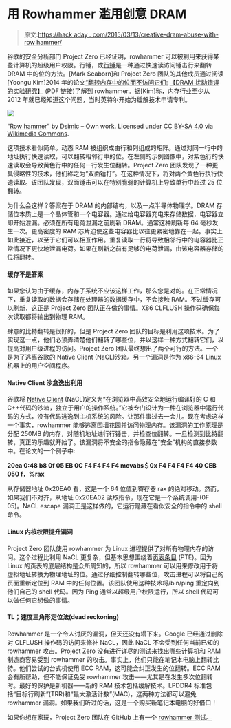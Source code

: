 # 用 Rowhammer 滥用创意 DRAM

> 原文:[https://hack aday . com/2015/03/13/creative-dram-abuse-with-row hammer/](https://hackaday.com/2015/03/13/creative-dram-abuse-with-rowhammer/)

谷歌的安全分析部门 Project Zero 已经证明，rowhammer 可以被利用来获得某些计算机的超级用户权限。行锤，或[行锤](http://en.wikipedia.org/wiki/Row_hammer)是一种通过快速读访问锤击行来翻转 DRAM 中的位的方法。[Mark Seaborn]和 Project Zero 团队的其他成员通过阅读[Yoongu Kim]2014 年的论文[“翻转内存中的位而不访问它们:](http://users.ece.cmu.edu/~yoonguk/papers/kim-isca14.pdf)
[【DRAM 扰动错误的实验研究】](http://users.ece.cmu.edu/~yoonguk/papers/kim-isca14.pdf) (PDF 链接)了解到 rowhammer。据[Kim]称，内存行业至少从 2012 年就已经知道这个问题，当时英特尔开始为缓解技术申请专利。

![](../Images/d48cc3d90436cee433ff11b6fb510ee0.png)

“[Row hammer](http://commons.wikimedia.org/wiki/File:Row_hammer.svg#/media/File:Row_hammer.svg)” by [Dsimic](Dsimic) – Own work. Licensed under [CC BY-SA 4.0](http://creativecommons.org/licenses/by-sa/4.0 "Creative Commons Attribution-Share Alike 4.0") via [Wikimedia Commons](//commons.wikimedia.org/wiki/).

这项技术看似简单。动态 RAM 被组织成由行和列组成的矩阵。通过对同一行中的地址执行快速读取，可以翻转相邻行中的位。在左侧的示例图像中，对紫色行的快速读取会导致黄色行中的任何一行发生位翻转。Project Zero 团队发现了一种更具侵略性的技术，他们称之为“双面锤打”。在这种情况下，将对两个黄色行执行快速读取。该团队发现，双面锤击可以在特别脆弱的计算机上导致单行中超过 25 位翻转。

为什么会这样？答案在于 DRAM 的内部结构，以及一点半导体物理学。DRAM 存储位本质上是一个晶体管和一个电容器。通过给电容器充电来存储数据，电容器立即开始泄漏。必须在所有电荷泄漏之前刷新 DRAM。通常这种刷新每 64 毫秒发生一次。更高密度的 RAM 芯片迫使这些电容器比以往更紧密地靠在一起。事实上如此接近，以至于它们可以相互作用。重复读取一行将导致相邻行中的电容器比正常情况下更快地泄漏电荷。如果在刷新之前有足够的电荷泄漏，由该电容器存储的位将翻转。

#### 缓存不是答案

如果您认为由于缓存，内存子系统不应该这样工作，那么您是对的。在正常情况下，重复读取的数据会存储在处理器的数据缓存中，不会接触 RAM。不过缓存可以刷新，这正是 Project Zero 团队正在做的事情。X86 CLFLUSH 操作码确保每次读取都将输出到物理 RAM。

肆意的比特翻转是很好的，但是 Project Zero 团队的目标是利用这项技术。为了实现这一点，他们必须弄清楚他们翻转了哪些位，并以这样一种方式翻转它们，以提高对用户级进程的访问。Project Zero 团队最终想出了两个可行的方法。一个是为了逃离谷歌的 Native Client (NaCL)沙箱。另一个漏洞是作为 x86-64 Linux 机器上的用户空间程序。

#### Native Client 沙盒逸出利用

谷歌将 [Native Client](https://developer.chrome.com/native-client) (NaCL)定义为“在浏览器中高效安全地运行编译好的 C 和 C++代码的沙箱，独立于用户的操作系统。”它被专门设计为一种在浏览器中运行代码的方式，没有代码逃逸到主机系统的风险。让那件事过去一会儿。现在考虑这样一个事实，rowhammer 能够逃离围墙花园并访问物理内存。该漏洞的工作原理是分配 250MB 的内存，对随机地址进行行锤击，并检查位翻转。一旦检测到比特翻转，真正的乐趣就开始了。该漏洞将不安全的指令隐藏在“安全”机构的直接参数中。在论文的一个例子中:

**20ea 0:48 b8 0f 05 EB 0C F4 F4 F4 F4 movabs＄0x F4 F4 F4 F4 40 CEB 050 f，%rax**

从存储器地址 0x20EA0 看，这是一个 64 位值到寄存器 rax 的绝对移动。然而，如果我们不对齐，从地址 0x20EA02 读取指令，现在它是一个系统调用-(0F 05)。NaCL escape 漏洞正是这样做的，它运行隐藏在看似安全的指令中的 shell 命令。

#### Linux 内核权限提升漏洞

Project Zero 团队使用 rowhammer 为 Linux 进程提供了对所有物理内存的访问。这个过程比利用 NaCL 更复杂，但基本思想围绕着[页表条目](http://en.wikipedia.org/wiki/Page_table) (PTE)。因为 Linux 的页表的底层结构是众所周知的，所以 rowhammer 可以用来修改用于将虚拟地址转换为物理地址的位。通过仔细控制翻转哪些位，攻击进程可以将自己的页面重新定位到 RAM 中的任何位置。该团队使用这种技术将/bin/ping 重定向到他们自己的 shell 代码。因为 Ping 通常以超级用户权限运行，所以 shell 代码可以做任何它想做的事情。

#### TL；速度三角形定位法(dead reckoning)

Rowhammer 是一个令人讨厌的漏洞，但天还没有塌下来。Google 已经通过删除对 CLFLUSH 操作码的访问来修补 NaCL，因此 NaCL 不会受到任何当前已知的 rowhammer 攻击。Project Zero 没有进行详尽的测试来找出哪些计算机和 RAM 制造商容易受到 rowhammer 的攻击。事实上，他们只能在笔记本电脑上翻转比特。他们尝试的台式机使用 ECC RAM，这可能会纠正发生的位翻转。ECC RAM 会有所帮助，但不能保证免受 rowhammer 攻击——尤其是在发生多次位翻转时。最好的保护是新机器——新的 RAM 技术包括缓解技术。LPDDR4 标准包括“目标行刷新”(TRR)和“最大激活计数”(MAC)，这两种方法都可以避免 rowhammer 漏洞。如果我们听过的话，这是一个购买新笔记本电脑的好借口！

如果你想在家玩，Project Zero 团队在 GitHub 上有一个 [rowhammer 测试。](https://github.com/google/rowhammer-test)